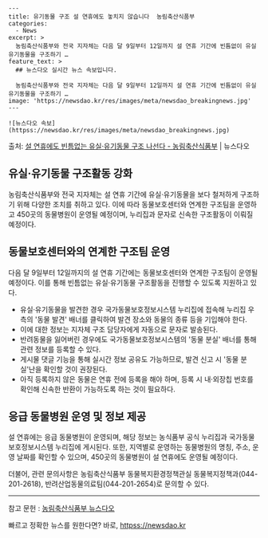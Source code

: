     ---
    title: 유기동물 구조 설 연휴에도 놓치지 않습니다  농림축산식품부
    categories:
      - News
    excerpt: >
      농림축산식품부와 전국 지자체는 다음 달 9일부터 12일까지 설 연휴 기간에 빈틈없이 유실유기동물을 구조하기 …
    feature_text: >
      ## 뉴스다오 실시간 뉴스 속보입니다.
    
      농림축산식품부와 전국 지자체는 다음 달 9일부터 12일까지 설 연휴 기간에 빈틈없이 유실유기동물을 구조하기 …
    image: 'https://newsdao.kr/res/images/meta/newsdao_breakingnews.jpg'
    ---
    
    ![뉴스다오 속보](httpss://newsdao.kr/res/images/meta/newsdao_breakingnews.jpg)

<p>출처: <a href="httpss://newsdao.kr/3088" rel="dofollow">설 연휴에도 빈틈없는 유실·유기동물 구조 나선다 - 농림축산식품부</a> | 뉴스다오</p>

<h2>유실·유기동물 구조활동 강화</h2>

<p data-ke-size="size16">농림축산식품부와 전국 지자체는 설 연휴 기간에 유실·유기동물을 보다 철저하게 구조하기 위해 다양한 조치를 취하고 있다. 이에 따라 동물보호센터와 연계한 구조팀을 운영하고 450곳의 동물병원이 운영될 예정이며, 누리집과 문자로 신속한 구조활동이 이뤄질 예정이다.</p>

<h2>동물보호센터와의 연계한 구조팀 운영</h2>
<p data-ke-size="size16">다음 달 9일부터 12일까지의 설 연휴 기간에는 동물보호센터와 연계한 구조팀이 운영될 예정이다. 이를 통해 빈틈없는 유실·유기동물 구조활동을 진행할 수 있도록 지원하고 있다.</p>
<ul>
  <li>유실·유기동물을 발견한 경우 국가동물보호정보시스템 누리집에 접속해 누리집 우측의 '동물 발견' 배너를 클릭하여 발견 장소와 동물의 종류 등을 기입해야 한다.</li>
  <li>이에 대한 정보는 지자체 구조 담당자에게 자동으로 문자로 발송된다.</li>
  <li>반려동물을 잃어버린 경우에도 국가동물보호정보시스템의 '동물 분실' 배너를 통해 관련 정보를 등록할 수 있다.</li>
  <li>게시물 댓글 기능을 통해 실시간 정보 공유도 가능하므로, 발견 신고 시 '동물 분실'난을 확인할 것이 권장된다.</li>
  <li>아직 등록하지 않은 동물은 연휴 전에 등록을 해야 하며, 등록 시 내·외장칩 번호를 확인해 신속한 반환이 가능하도록 하는 것이 필요하다.</li>
</ul>

<h2>응급 동물병원 운영 및 정보 제공</h2>
<p data-ke-size="size16">설 연휴에는 응급 동물병원이 운영되며, 해당 정보는 농식품부 공식 누리집과 국가동물보호정보시스템 누리집에 게시된다. 또한, 지역별로 운영하는 동물병원의 명칭, 주소, 운영 날짜를 확인할 수 있으며, 450곳의 동물병원이 설 연휴에도 운영될 예정이다.</p>

<p data-ke-size="size16">더불어, 관련 문의사항은 농림축산식품부 동물복지환경정책관실 동물복지정책과(044-201-2618), 반려산업동물의료팀(044-201-2654)로 문의할 수 있다.</p>

<hr>

참고 문헌 : <a href="httpss://newsdao.kr/3088">농림축산식품부 뉴스다오</a> 

빠르고 정확한 뉴스를 원한다면? 바로, <a href="httpss://newsdao.kr" rel="dofollow">httpss://newsdao.kr</a>


    